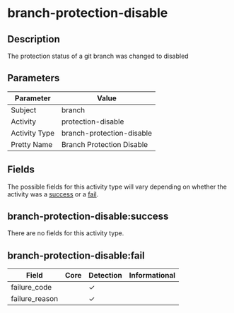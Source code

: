 branch-protection-disable
=========================

Description
-----------
The protection status of a git branch was changed to disabled

Parameters
----------
| Parameter     | Value                     |
| ------------- | ------------------------- |
| Subject       | branch                    |
| Activity      | protection-disable        |
| Activity Type | branch-protection-disable |
| Pretty Name   | Branch Protection Disable |


Fields
------

The possible fields for this activity type will vary depending on whether the activity was a [success](#branch-protection-disablesuccess) or a [fail](#branch-protection-disablefail).


branch-protection-disable:success
---------------------------------

There are no fields for this activity type.


branch-protection-disable:fail
------------------------------

| Field          | Core | Detection | Informational |
| -------------- | ---- | --------- | ------------- |
| failure_code   |      | &#10003;  |               |
| failure_reason |      | &#10003;  |               |